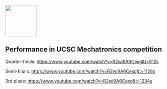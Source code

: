 
<img src="https://github.com/robby7272/Mechatronics/assets/118023804/a017f47a-b4c2-44cc-8b21-3bcf02772a13" width="100" height="100">

## Performance in UCSC Mechatronics competition

Quarter-finals: https://www.youtube.com/watch?v=R2wi9A6Cexg&t=912s

Semi-finals: https://www.youtube.com/watch?v=R2wi9A6Cexg&t=1128s

3rd place: https://www.youtube.com/watch?v=R2wi9A6Cexg&t=1234s
